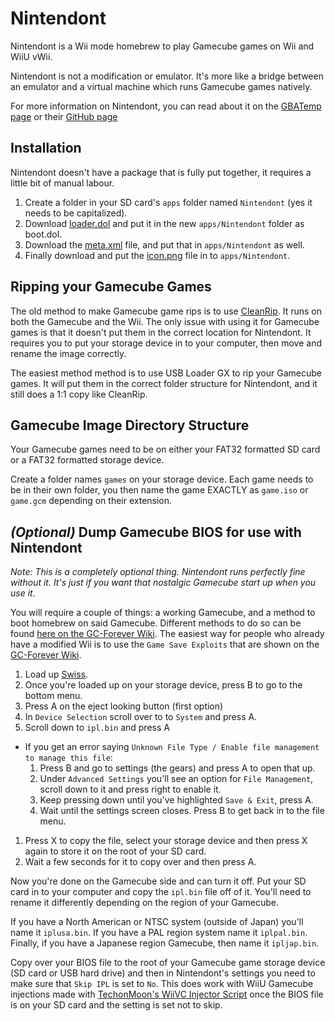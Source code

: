 # Nintendont

Nintendont is a Wii mode homebrew to play Gamecube games on Wii and WiiU vWii.

Nintendont is not a modification or emulator. It's more like a bridge between an emulator and a virtual machine which runs Gamecube games natively.

For more information on Nintendont, you can read about it on the [GBATemp page](https://gbatemp.net/threads/nintendont.349258/) or their [GitHub page](https://github.com/FIX94/Nintendont)

## Installation
Nintendont doesn't have a package that is fully put together, it requires a little bit of manual labour.

1. Create a folder in your SD card's `apps` folder named `Nintendont` (yes it needs to be capitalized).
1. Download [loader.dol](https://github.com/FIX94/Nintendont/blob/master/loader/loader.dol?raw=true) and put it in the new `apps/Nintendont` folder as boot.dol.
1. Download the [meta.xml](https://github.com/FIX94/Nintendont/blob/master/nintendont/meta.xml?raw=true) file, and put that in `apps/Nintendont` as well.
1. Finally download and put the [icon.png](https://github.com/FIX94/Nintendont/blob/master/nintendont/icon.png?raw=true) file in to `apps/Nintendont`.

## Ripping your Gamecube Games
The old method to make Gamecube game rips is to use [CleanRip](https://wiibrew.org/wiki/CleanRip). It runs on both the Gamecube and the Wii. The only issue with using it for Gamecube games is that it doesn't put them in the correct location for Nintendont. It requires you to put your storage device in to your computer, then move and rename the image correctly.

The easiest method method is to use USB Loader GX to rip your Gamecube games. It will put them in the correct folder structure for Nintendont, and it still does a 1:1 copy like CleanRip.

## Gamecube Image Directory Structure
Your Gamecube games need to be on either your FAT32 formatted SD card or a FAT32 formatted storage device.

Create a folder names `games` on your storage device. Each game needs to be in their own folder, you then name the game EXACTLY as `game.iso` or `game.gcm` depending on their extension.

## _(Optional)_ Dump Gamecube BIOS for use with Nintendont
_Note: This is a completely optional thing. Nintendont runs perfectly fine without it. It's just if you want that nostalgic Gamecube start up when you use it._

You will require a couple of things: a working Gamecube, and a method to boot homebrew on said Gamecube. Different methods to do so can be found [here on the GC-Forever Wiki](https://www.gc-forever.com/wiki/index.php?title=Booting_Homebrew). The easiest way for people who already have a modified Wii is to use the `Game Save Exploits` that are shown on the [GC-Forever Wiki](https://www.gc-forever.com/wiki/index.php?title=Booting_Homebrew#Game_Save_Exploits).

1. Load up [Swiss](https://github.com/emukidid/swiss-gc).
1. Once you're loaded up on your storage device, press B to go to the bottom menu.
1. Press A on the eject looking button (first option)
1. In `Device Selection` scroll over to to `System` and press A.
1. Scroll down to `ipl.bin` and press A
  - If you get an error saying `Unknown File Type / Enable file management to manage this file`:
    1. Press B and go to settings (the gears) and press A to open that up.
    1. Under `Advanced Settings` you'll see an option for `File Management`, scroll down to it and press right to enable it.
    1. Keep pressing down until you've highlighted `Save & Exit`, press A.
    1. Wait until the settings screen closes. Press B to get back in to the file menu.
1. Press X to copy the file, select your storage device and then press X again to store it on the root of your SD card.
1. Wait a few seconds for it to copy over and then press A.

Now you're done on the Gamecube side and can turn it off. Put your SD card in to your computer and copy the `ipl.bin` file off of it. You'll need to rename it differently depending on the region of your Gamecube.

If you have a North American or NTSC system (outside of Japan) you'll name it `iplusa.bin`. If you have a PAL region system name it `iplpal.bin`. Finally, if you have a Japanese region Gamecube, then name it `ipljap.bin`.

Copy over your BIOS file to the root of your Gamecube game storage device (SD card or USB hard drive) and then in Nintendont's settings you need to make sure that `Skip IPL` is set to `No`. This does work with WiiU Gamecube injections made with [TechonMoon's WiiVC Injector Script](https://gbatemp.net/threads/release-wiivc-injector-script-gc-wii-homebrew-support.483577/) once the BIOS file is on your SD card and the setting is set not to skip.